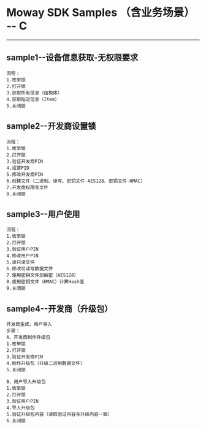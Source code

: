 # Moway SDK Samples （含业务场景） -- C
-----------------


## sample1--设备信息获取-无权限要求
    流程：
    1.枚举锁
    2.打开锁
    3.获取所有信息（结构体）
    4.获取指定信息（Item）
    5.关闭锁

## sample2--开发商设置锁
    流程：
    1.枚举锁
    2.打开锁
    3.验证开发商PIN
    4.设置PID
    5.修改开发商PIN
    6.创建文件（二进制、读写、密钥文件-AES128、密钥文件-HMAC）
    7.开发商权限写文件
    8.关闭锁
    
## sample3--用户使用
    流程：
    1.枚举锁
    2.打开锁
    3.验证用户PIN
    4.修改用户PIN
    5.读只读文件
    6.修改可读写数据文件
    7.使用密钥文件加解密（AES128）
    8.使用密钥文件（HMAC）计算Hash值
    9.关闭锁
    
## sample4--开发商（升级包）
    开发商生成，用户导入
    步骤：
    A、开发商制作升级包
    1.枚举锁
    2.打开锁
    3.验证开发商PIN
    4.制作升级包（升级二进制数据文件）
    5.关闭锁
    
    B、用户导入升级包
    1.枚举锁
    2.打开锁
    3.验证用户PIN
    4.导入升级包
    5.验证升级包内容（读取验证内容与升级内容一致）
    6.关闭锁
